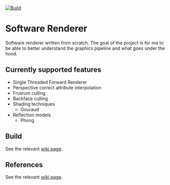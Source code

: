 [![Build](https://github.com/marsp0/software-renderer/actions/workflows/build.yml/badge.svg)](https://github.com/marsp0/software-renderer/actions/workflows/build.yml)

# Software Renderer

Software renderer written from scratch. The goal of the project is for me to be able to better understand the graphics pipeline and what goes under the hood.

## Currently supported features
- Single Threaded Forward Renderer
- Perspective correct attribute interpolation
- Frustum culling
- Backface culling
- Shading techniques
	- Gouraud
- Reflection models
	- Phong

## Build
See the relevant [wiki page](https://github.com/marsp0/software-renderer/wiki/Build).

## References
See the relevant [wiki page](https://github.com/marsp0/software-renderer/wiki/References).